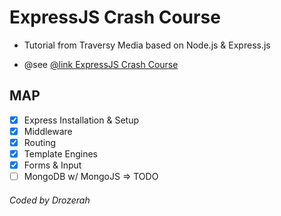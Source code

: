 # ExpressJS Crash Course

* Tutorial from Traversy Media based on Node.js & Express.js

* @see [@link ExpressJS Crash Course](https://www.youtube.com/watch?v=gnsO8-xJ8rs&t=991&ab_channel=TraversyMedia)

## MAP

- [x] Express Installation & Setup
- [x] Middleware
- [x] Routing
- [x] Template Engines
- [x] Forms & Input
- [ ] MongoDB w/ MongoJS => TODO

###### Coded by Drozerah